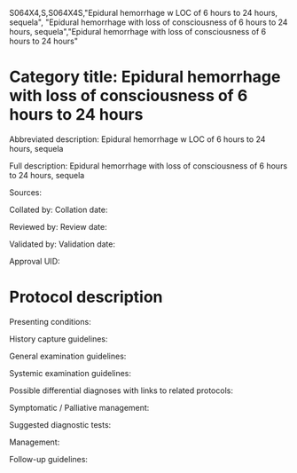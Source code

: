S064X4,S,S064X4S,"Epidural hemorrhage w LOC of 6 hours to 24 hours, sequela", "Epidural hemorrhage with loss of consciousness of 6 hours to 24 hours, sequela","Epidural hemorrhage with loss of consciousness of 6 hours to 24 hours"
# Category title: Epidural hemorrhage with loss of consciousness of 6 hours to 24 hours

Abbreviated description: Epidural hemorrhage w LOC of 6 hours to 24 hours, sequela

Full description: Epidural hemorrhage with loss of consciousness of 6 hours to 24 hours, sequela

Sources:

Collated by:
Collation date:

Reviewed by:
Review date:

Validated by:
Validation date:

Approval UID:

# Protocol description

Presenting conditions:

History capture guidelines:

General examination guidelines:

Systemic examination guidelines:

Possible differential diagnoses with links to related protocols:

Symptomatic / Palliative management:

Suggested diagnostic tests:

Management:

Follow-up guidelines:
